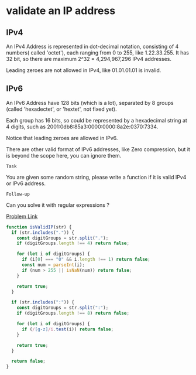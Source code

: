 # validate an IP address

## IPv4

An IPv4 Address is represented in dot-decimal notation, consisting of 4 numbers( called 'octet'), each ranging from 0 to 255, like 1.22.33.255. It has 32 bit, so there are maximum 2^32 = 4,294,967,296 IPv4 addresses.

Leading zeroes are not allowed in IPv4, like 01.01.01.01 is invalid.

## IPv6

An IPv6 Address have 128 bits (which is a lot), separated by 8 groups (called 'hexadectet', or 'hextet', not fixed yet).

Each group has 16 bits, so could be represented by a hexadecimal string at 4 digits, such as 2001:0db8:85a3:0000:0000:8a2e:0370:7334.

Notice that leading zeroes are allowed in IPv6.

There are other valid format of IPv6 addresses, like Zero compression, but it is beyond the scope here, you can ignore them.

`Task`

You are given some random string, please write a function if it is valid IPv4 or IPv6 address.

`Follow-up`

Can you solve it with regular expressions ?

[Problem Link](https://bigfrontend.dev/problem/validate-an-ip-address)

```js
function isValidIP(str) {
  if (str.includes(".")) {
    const digitGroups = str.split(".");
    if (digitGroups.length !== 4) return false;

    for (let i of digitGroups) {
      if (i[0] === "0" && i.length !== 1) return false;
      const num = parseInt(i);
      if (num > 255 || isNaN(num)) return false;
    }

    return true;
  }

  if (str.includes(":")) {
    const digitGroups = str.split(":");
    if (digitGroups.length !== 8) return false;

    for (let i of digitGroups) {
      if (/[g-z]/i.test(i)) return false;
    }

    return true;
  }

  return false;
}
```
